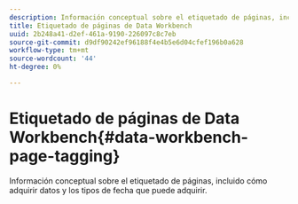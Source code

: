 ```yaml
---
description: Información conceptual sobre el etiquetado de páginas, incluido cómo adquirir datos y los tipos de fecha que puede adquirir.
title: Etiquetado de páginas de Data Workbench
uuid: 2b248a41-d2ef-461a-9190-226097c8c7eb
source-git-commit: d9df90242ef96188f4e4b5e6d04cfef196b0a628
workflow-type: tm+mt
source-wordcount: '44'
ht-degree: 0%

---
```



# Etiquetado de páginas de Data Workbench{#data-workbench-page-tagging}

Información conceptual sobre el etiquetado de páginas, incluido cómo adquirir datos y los tipos de fecha que puede adquirir.


